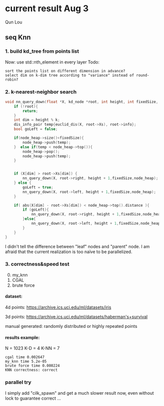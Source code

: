 

# current result    Aug 3

Qun Lou 

## seq Knn
### 1. build kd_tree from points list
Now: use std::nth_element in every layer
Todo: 

  	sort the points list on different dimension in advance?  
  	select dim on k-dim tree according to "variance" instead of round-robin?    

### 2. k-nearest-neighbor search

```cpp
void nn_query_down(float *X, kd_node *root, int height, int fixedSize, std::priority_queue<dis_info_pair> *node_heap) {
    if (!root){
        return;
    }
    int dim = height % k;
    dis_info_pair temp{euclid_dis(X, root->Xs), root->info};
    bool goLeft = false;

    if(node_heap->size()<fixedSize){
        node_heap->push(temp);
    }  else if(temp < node_heap->top()){
        node_heap->pop();
        node_heap->push(temp);
    }


    if (X[dim] > root->Xs[dim]) {
        nn_query_down(X, root->right, height + 1,fixedSize,node_heap);
    } else {
        goLeft = true;
        nn_query_down(X, root->left, height + 1,fixedSize,node_heap);
    }

    if( abs(X[dim] - root->Xs[dim]) < node_heap->top().distance ){
        if (goLeft){
            nn_query_down(X, root->right, height + 1,fixedSize,node_heap);
        }else{
            nn_query_down(X, root->left, height + 1,fixedSize,node_heap);
        }
    }
}
```
I didn't tell the difference between "leaf" nodes and "parent" node. I am afraid that the current realization is too naïve to be parallelized.

### 3. correctness&speed test

0. my_knn
1. CGAL
2. brute force

####   	dataset:

4d points: https://archive.ics.uci.edu/ml/datasets/iris

3d points: https://archive.ics.uci.edu/ml/datasets/haberman's+survival

manual generated:  randomly distributed or highly repeated points 

#### 	results example:

N = 1023  K-D = 4  K-NN = 7

```
cgal time 0.002647
my_knn time 5.2e-05
brute force time 0.000224
KNN correctness: correct
```

### parallel try
I simply add "cilk_spawn" and get a much slower result now, even without lock to guarantee correct ...